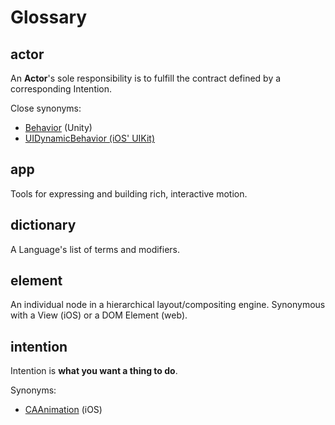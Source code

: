 # Glossary

## actor

An **Actor**'s sole responsibility is to fulfill the contract defined by a corresponding Intention.

Close synonyms:

- [Behavior](http://docs.unity3d.com/ScriptReference/Behaviour.html) (Unity)
- [UIDynamicBehavior (iOS' UIKit)](https://developer.apple.com/library/ios/documentation/UIKit/Reference/UIDynamicBehavior_Class/)

## app

Tools for expressing and building rich, interactive motion.

## dictionary

A Language's list of terms and modifiers.

## element

An individual node in a hierarchical layout/compositing engine. Synonymous with a View (iOS) or a DOM Element (web).

## intention

Intention is **what you want a thing to do**.

Synonyms:

- [CAAnimation](https://developer.apple.com/library/ios/documentation/GraphicsImaging/Reference/CAAnimation_class/) (iOS)


